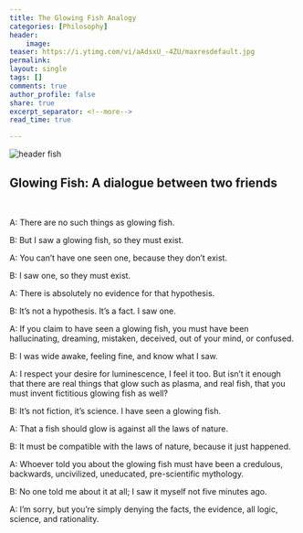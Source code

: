 ```yaml
---
title: The Glowing Fish Analogy
categories: [Philosophy]
header:
    image: 
teaser: https://i.ytimg.com/vi/aAdsxU_-4ZU/maxresdefault.jpg
permalink: 
layout: single
tags: []
comments: true
author_profile: false
share: true
excerpt_separator: <!--more-->
read_time: true

---
```



![header fish](https://i.ytimg.com/vi/aAdsxU_-4ZU/maxresdefault.jpg)

## Glowing Fish: A dialogue between two friends

<br>

A: There are no such things as glowing fish.

B: But I saw a glowing fish, so they must exist. 

A: You can’t have one seen one, because they don’t exist. 

B: I saw one, so they must exist. 

A: There is absolutely no evidence for that hypothesis.

B: It’s not a hypothesis. It’s a fact. I saw one. 

A: If you claim to have seen a glowing fish, you must have been hallucinating, dreaming, mistaken, deceived, out of your mind, or confused. 

B: I was wide awake, feeling fine, and know what I saw. 

A: I respect your desire for luminescence, I feel it too. But isn’t it enough that there are real things that glow such as plasma, and real fish, that you must invent fictitious glowing fish as well?  

B: It’s not fiction, it’s science. I have seen a glowing fish. 

A: That a fish should glow is against all the laws of nature. 

B: It must be compatible with the laws of nature, because it just happened. 

A: Whoever told you about the glowing fish must have been a credulous, backwards, uncivilized, uneducated, pre-scientific mythology. 

B: No one told me about it at all; I saw it myself not five minutes ago. 

A: I’m sorry, but you’re simply denying the facts, the evidence, all logic, science, and rationality. 
